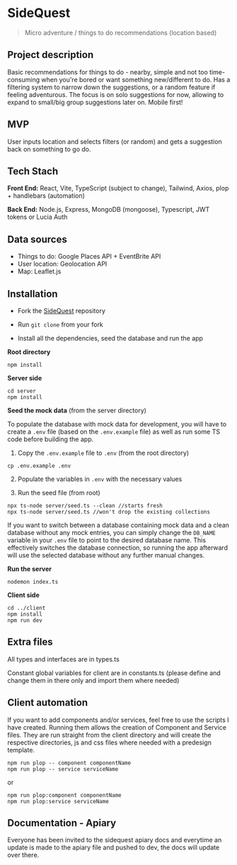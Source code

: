 # SideQuest
> Micro adventure / things to do recommendations (location based)

## Project description
Basic recommendations for things to do - nearby, simple and not too time-consuming when you're bored or want something new/different to do. Has a filtering system to narrow down the suggestions, or a random feature if feeling adventurous. The focus is on solo suggestions for now, allowing to expand to small/big group suggestions later on. Mobile first!

## MVP
User inputs location and selects filters (or random) and gets a suggestion back on something to go do.

## Tech Stach
**Front End:** React, Vite, TypeScript (subject to change), Tailwind, Axios, plop + handlebars (automation)

**Back End:** Node.js, Express, MongoDB (mongoose), Typescript, JWT tokens or Lucia Auth

## Data sources
- Things to do: Google Places API + EventBrite API
- User location: Geolocation API
- Map: Leaflet.js


## Installation
- Fork the [SideQuest](https://github.com/luanadefourny/sidequest) repository

- Run `git clone` from your fork

- Install all the dependencies, seed the database and run the app

**Root directory**

```
npm install
```
**Server side**
```
cd server
npm install
```
**Seed the mock data** (from the server directory)


To populate the database with mock data for development, you will have to create a `.env` file (based on the `.env.example` file) as well as run some TS code before building the app.

1. Copy the `.env.example` file to `.env` (from the root directory)
```
cp .env.example .env
```
2. Populate the variables in `.env` with the necessary values

3. Run the seed file (from root)
```
npx ts-node server/seed.ts --clean //starts fresh
npx ts-node server/seed.ts //won't drop the existing collections
```

If you want to switch between a database containing mock data and a clean database without any mock entries, you can simply change the `DB_NAME` variable in your `.env` file to point to the desired database name. This effectively switches the database connection, so running the app afterward will use the selected database without any further manual changes.
</file>

**Run the server**
```
nodemon index.ts
```
**Client side**
```
cd ../client
npm install
npm run dev
```

## Extra files
All types and interfaces are in types.ts

Constant global variables for client are in constants.ts (please define and change them in there only and import them where needed)

## Client automation
If you want to add components and/or services, feel free to use the scripts I have created. Running them allows the creation of Component and Service files. They are run straight from the client directory and will create the respective directories, js and css files where needed with a predesign template.
```
npm run plop -- component componentName
npm run plop -- service serviceName
```

or

```
npm run plop:component componentName
npm run plop:service serviceName
```

## Documentation - Apiary
Everyone has been invited to the sidequest apiary docs and everytime an update is made to the apiary file and pushed to dev, the docs will update over there.
